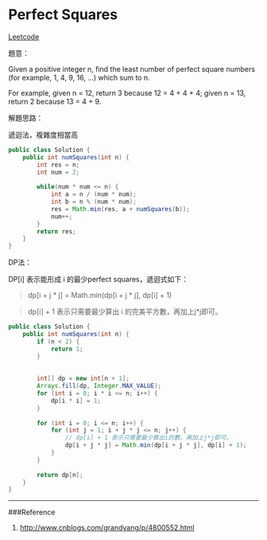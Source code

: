 # Perfect Squares

[Leetcode](https://leetcode.com/problems/perfect-squares/)

題意：

Given a positive integer n, find the least number of perfect square numbers (for example, 1, 4, 9, 16, ...) which sum to n.

For example, given n = 12, return 3 because 12 = 4 + 4 + 4; given n = 13, return 2 because 13 = 4 + 9.


解題思路：

遞迴法，複雜度相當高

```java
public class Solution {
    public int numSquares(int n) {
        int res = n;
        int num = 2;
        
        while(num * num <= n) {
            int a = n / (num * num);
            int b = n % (num * num);
            res = Math.min(res, a + numSquares(b));
            num++;
        }
        return res;
    }
}
```
DP法：

DP[i] 表示能形成 i 的最少perfect squares，遞迴式如下：

>dp[i + j \* j] = Math.min(dp[i + j * j], dp[i] + 1)

>dp[i] + 1 表示只需要最少算出 i 的完美平方數，再加上j*j即可。

```java
public class Solution {
    public int numSquares(int n) {
        if (n < 2) {
            return 1;
        }
        
        
        int[] dp = new int[n + 1];
        Arrays.fill(dp, Integer.MAX_VALUE);
        for (int i = 0; i * i <= n; i++) {
            dp[i * i] = 1;
        }
        
        for (int i = 0; i <= n; i++) {
            for (int j = 1; i + j * j <= n; j++) {
                // dp[i] + 1 表示只需要最少算出i的數，再加上j*j即可。
                dp[i + j * j] = Math.min(dp[i + j * j], dp[i] + 1);
            }
        }
        
        return dp[n];
    }
}
```



---
###Reference
1. http://www.cnblogs.com/grandyang/p/4800552.html